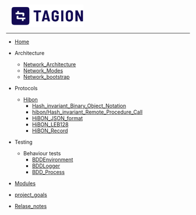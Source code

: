 <a style="margin: 0 0 0 15px" href="https://tagion.org">
	<img alt="Tagion org" src="/documents/figs/logomark.svg" alt="tagion.org" height="60">
</a>

---

- [Home](README.md)
- Architecture
	- [Network_Architecture](documents/architecture/Network_Architecture.md)
	- [Network_Modes](documents/architecture/Network_Modes.md)
	- [Network_bootstrap](documents/architecture/Network_bootstrap.md)

- Protocols
	- [Hibon](documents/protocols/hibon/README.md)
		- [Hash_invariant_Binary_Object_Notation](documents/protocols/hibon/Hash_invariant_Binary_Object_Notation.md)
		- [hibon/Hash_invariant_Remote_Procedure_Call](documents/protocols/hibon/Hash_invariant_Remote_Procedure_Call.md)
		- [HiBON_JSON_format](documents/protocols/hibon/HiBON_JSON_format.md)
		- [HiBON_LEB128](documents/protocols/hibon/HiBON_LEB128.md)
		- [HiBON_Record](documents/protocols/hibon/HiBON_Record.md)

- Testing
	- Behaviour tests
		- [BDDEnvironment](documents/behaviour/BDDEnvironment.md)
		- [BDDLogger](documents/behaviour/BDDLogger.md)
		- [BDD_Process](documents/behaviour/BDD_Process.md)
- [Modules](src/)
- [project_goals](documents/project_goals.md)
- [Relase_notes](documents/Relase_notes.md)
